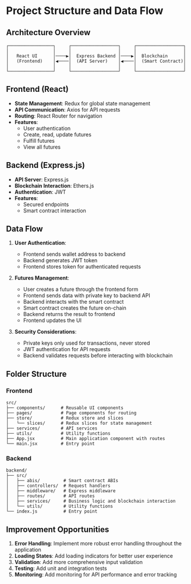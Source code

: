 # Project Structure and Data Flow

## Architecture Overview

```
┌─────────────────┐     ┌──────────────────┐     ┌──────────────────┐
│                 │     │                  │     │                  │
│   React UI      │────▶│  Express Backend │────▶│  Blockchain      │
│   (Frontend)    │◀────│  (API Server)    │◀────│  (Smart Contract)│
│                 │     │                  │     │                  │
└─────────────────┘     └──────────────────┘     └──────────────────┘
```

## Frontend (React)

- **State Management**: Redux for global state management
- **API Communication**: Axios for API requests
- **Routing**: React Router for navigation
- **Features**:
  - User authentication
  - Create, read, update futures
  - Fulfill futures
  - View all futures

## Backend (Express.js)

- **API Server**: Express.js
- **Blockchain Interaction**: Ethers.js
- **Authentication**: JWT
- **Features**:
  - Secured endpoints
  - Smart contract interaction

## Data Flow

1. **User Authentication**:

   - Frontend sends wallet address to backend
   - Backend generates JWT token
   - Frontend stores token for authenticated requests

2. **Futures Management**:

   - User creates a future through the frontend form
   - Frontend sends data with private key to backend API
   - Backend interacts with the smart contract
   - Smart contract creates the future on-chain
   - Backend returns the result to frontend
   - Frontend updates the UI

3. **Security Considerations**:
   - Private keys only used for transactions, never stored
   - JWT authentication for API requests
   - Backend validates requests before interacting with blockchain

## Folder Structure

### Frontend

```
src/
├── components/      # Reusable UI components
├── pages/           # Page components for routing
├── store/           # Redux store and slices
│   └── slices/      # Redux slices for state management
├── services/        # API services
├── utils/           # Utility functions
├── App.jsx          # Main application component with routes
└── main.jsx         # Entry point
```

### Backend

```
backend/
├── src/
│   ├── abis/         # Smart contract ABIs
│   ├── controllers/  # Request handlers
│   ├── middleware/   # Express middleware
│   ├── routes/       # API routes
│   ├── services/     # Business logic and blockchain interaction
│   └── utils/        # Utility functions
└── index.js          # Entry point
```

## Improvement Opportunities

1. **Error Handling**: Implement more robust error handling throughout the application
2. **Loading States**: Add loading indicators for better user experience
3. **Validation**: Add more comprehensive input validation
4. **Testing**: Add unit and integration tests
5. **Monitoring**: Add monitoring for API performance and error tracking
